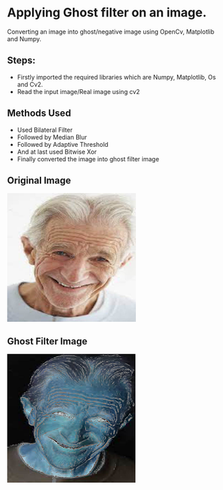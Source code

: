 # Applying Ghost filter on an image.

Converting an image into ghost/negative image using OpenCv, Matplotlib and Numpy.

## Steps:

- Firstly imported the required libraries which are Numpy, Matplotlib, Os and Cv2.
- Read the input image/Real image using cv2

## Methods Used

- Used Bilateral Filter
- Followed by Median Blur
- Followed by Adaptive Threshold
- And at last used Bitwise Xor
- Finally converted the image into ghost filter image

## Original Image

<img src="Images/Real Photo.jpg" height="300px">

## Ghost Filter Image

<img src="Images/Ghost Filtered Image_.jpg" height="300px">

